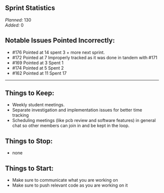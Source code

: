 ## Sprint Statistics
*Planned:* $`130`$  
*Added:*  $`0`$

## Notable Issues Pointed Incorrectly:
- #176 Pointed at 14 spent 3 + more next sprint.
- #172 Pointed at 7 Improperly tracked as it was done in tandem with #171 
- #169 Pointed at 3 Spent 1
- #174 Pointed at 5 Spent 2
- #162 Pointed at 11 Spent 17

---
## Things to Keep:
- Weekly student meetings.
- Separate investigation and implementation issues for better time tracking
- Scheduling meetings (like pcb review and software features) in general chat so other members can join in and be kept in the loop.

## Things to Stop:
- none

## Things to Start:
- Make sure to communicate what you are working on
- Make sure to push relevant code as you are working on it